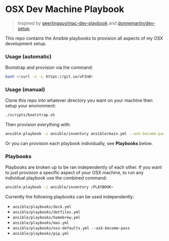 # OSX Dev Machine Playbook

> Inspired by [geerlingguy/mac-dev-playbook](https://github.com/geerlingguy/mac-dev-playbook) and [donnemartin/dev-setup](https://github.com/donnemartin/dev-setup).

This repo contains the Ansible playbooks to provision all aspects of my OSX development setup.

### Usage (automatic)

Bootstrap and provision via the command:
```bash
bash <(curl -s -L https://git.io/vF3nW)
```

### Usage (manual)

Clone this repo into whatever directory you want on your machine then setup your environment:
```bash
./scripts/bootstrap.sh
```

Then provision everything with:
```bash
ansible-playbook -i ansible/inventory ansible/main.yml --ask-become-pass
```

Or you can provision each playbook individually, see **Playbooks** below.

### Playbooks
Playbooks are broken up to be ran independently of each other.  If you want to just provision a specific aspect of your OSX machine, to run any individual playbook use the combined command:
```bash
ansible-playbook -i ansible/inventory <PLAYBOOK>
```

Currently the following playbooks can be used independently:

 - `ansible/playbooks/dock.yml`
 - `ansible/playbooks/dotfiles.yml`
 - `ansible/playbooks/homebrew.yml`
 - `ansible/playbooks/mas.yml`
 - `ansible/playbooks/osx-defaults.yml --ask-become-pass`
 - `ansible/playbooks/pip.yml`
